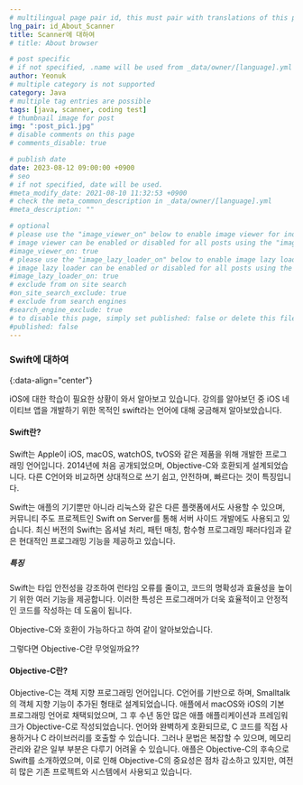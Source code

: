 ```yaml
---
# multilingual page pair id, this must pair with translations of this page. (This name must be unique)
lng_pair: id_About_Scanner
title: Scanner에 대하여
# title: About browser

# post specific
# if not specified, .name will be used from _data/owner/[language].yml
author: Yeonuk
# multiple category is not supported
category: Java
# multiple tag entries are possible
tags: [java, scanner, coding test]
# thumbnail image for post
img: ":post_pic1.jpg"
# disable comments on this page
# comments_disable: true

# publish date
date: 2023-08-12 09:00:00 +0900
# seo
# if not specified, date will be used.
#meta_modify_date: 2021-08-10 11:32:53 +0900
# check the meta_common_description in _data/owner/[language].yml
#meta_description: ""

# optional
# please use the "image_viewer_on" below to enable image viewer for individual pages or posts (_posts/ or [language]/_posts folders).
# image viewer can be enabled or disabled for all posts using the "image_viewer_posts: true" setting in _data/conf/main.yml.
#image_viewer_on: true
# please use the "image_lazy_loader_on" below to enable image lazy loader for individual pages or posts (_posts/ or [language]/_posts folders).
# image lazy loader can be enabled or disabled for all posts using the "image_lazy_loader_posts: true" setting in _data/conf/main.yml.
#image_lazy_loader_on: true
# exclude from on site search
#on_site_search_exclude: true
# exclude from search engines
#search_engine_exclude: true
# to disable this page, simply set published: false or delete this file
#published: false
---
```


<!-- outline-start -->

### Swift에 대하여

{:data-align="center"}

<!-- outline-end -->

iOS에 대한 학습이 필요한 상황이 와서 알아보고 있습니다.
강의를 알아보던 중 iOS 네이티브 앱을 개발하기 위한 목적인 swift라는 언어에 대해 궁금해져 알아보았습니다.

#### Swift란?

Swift는 Apple이 iOS, macOS, watchOS, tvOS와 같은 제품을 위해 개발한 프로그래밍 언어입니다. 2014년에 처음 공개되었으며, Objective-C와 호환되게 설계되었습니다. 다른 C언어와 비교하면 상대적으로 쓰기 쉽고, 안전하며, 빠르다는 것이 특징입니다.

Swift는 애플의 기기뿐만 아니라 리눅스와 같은 다른 플랫폼에서도 사용할 수 있으며, 커뮤니티 주도 프로젝트인 Swift on Server를 통해 서버 사이드 개발에도 사용되고 있습니다. 최신 버전의 Swift는 옵셔널 처리, 패턴 매칭, 함수형 프로그래밍 패러다임과 같은 현대적인 프로그래밍 기능을 제공하고 있습니다.

##### 특징

Swift는 타입 안전성을 강조하여 런타임 오류를 줄이고, 코드의 명확성과 효율성을 높이기 위한 여러 기능을 제공합니다. 이러한 특성은 프로그래머가 더욱 효율적이고 안정적인 코드를 작성하는 데 도움이 됩니다.

Objective-C와 호환이 가능하다고 하여 같이 알아보았습니다.

그렇다면 Objective-C란 무엇일까요??

#### Objective-C란?

Objective-C는 객체 지향 프로그래밍 언어입니다. C언어를 기반으로 하며, Smalltalk의 객체 지향 기능이 추가된 형태로 설계되었습니다.
애플에서 macOS와 iOS의 기본 프로그래밍 언어로 채택되었으며, 그 후 수년 동안 많은 애플 애플리케이션과 프레임워크가 Objective-C로 작성되었습니다.
언어와 완벽하게 호환되므로, C 코드를 직접 사용하거나 C 라이브러리를 호출할 수 있습니다. 그러나 문법은 복잡할 수 있으며, 메모리 관리와 같은 일부 부분은 다루기 어려울 수 있습니다.
애플은 Objective-C의 후속으로 Swift를 소개하였으며, 이로 인해 Objective-C의 중요성은 점차 감소하고 있지만, 여전히 많은 기존 프로젝트와 시스템에서 사용되고 있습니다.
